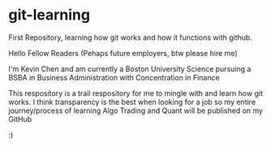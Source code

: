 # git-learning
First Repository, learning how git works and how it functions with github.

Hello Fellow Readers (Pehaps future employers, btw please hire me)

I'm Kevin Chen and am currently a Boston University Science pursuing a BSBA in Business Administration with Concentration in Finance

This respository is a trail respository for me to mingle with and learn how git works. I think transparency is the best when looking for a job so my entire journey/process of learning Algo Trading and Quant will be published on my GitHub

:)
